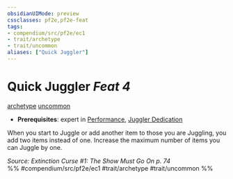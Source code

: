 ```yaml
---
obsidianUIMode: preview
cssclasses: pf2e,pf2e-feat
tags:
- compendium/src/pf2e/ec1
- trait/archetype
- trait/uncommon
aliases: ["Quick Juggler"]
---
```

# Quick Juggler  *Feat 4*  
[archetype](rules/traits/archetype.md "Archetype Feat Trait")  [uncommon](rules/traits/uncommon.md "Uncommon Rarity Trait")  

- **Prerequisites**: expert in [Performance](compendium/skills.md#Performance), [Juggler Dedication](compendium/feats/juggler-dedication-ec1.md)

When you start to Juggle or add another item to those you are Juggling, you add two items instead of one. Increase the maximum number of items you can Juggle by one.

*Source: Extinction Curse #1: The Show Must Go On p. 74*  
%% #compendium/src/pf2e/ec1 #trait/archetype #trait/uncommon %%